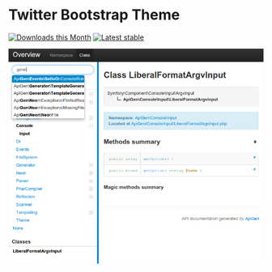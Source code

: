 # Twitter Bootstrap Theme

[![Downloads this Month](https://img.shields.io/packagist/dm/apigen/theme-bootstrap.svg?style=flat-square)](https://packagist.org/packages/apigen/theme-bootstrap)
[![Latest stable](https://img.shields.io/packagist/v/apigen/theme-bootstrap.svg?style=flat-square)](https://packagist.org/packages/apigen/theme-bootstrap)

![Twitter Bootstrap Theme](screenshot.png)
